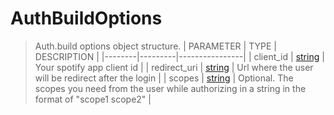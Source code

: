 # AuthBuildOptions
> Auth.build options object structure.
> | PARAMETER   | TYPE    | DESCRIPTION    |
> |--------|---------|----------------|
> | client_id | [string](https://developer.mozilla.org/en-US/docs/Web/JavaScript/Reference/Global_Objects/string) | Your spotify app client id |
> | redirect_uri | [string](https://developer.mozilla.org/en-US/docs/Web/JavaScript/Reference/Global_Objects/string) | Url where the user will be redirect after the login |
> | scopes | [string](https://developer.mozilla.org/en-US/docs/Web/JavaScript/Reference/Global_Objects/string) | <font style="opacity: 07;">Optional. </font>The scopes you need from the user while authorizing in a string in the format of "scope1 scope2" |